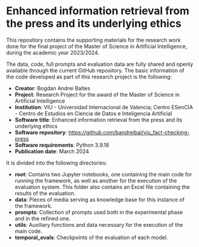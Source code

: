# Enhanced information retrieval from the press and its underlying ethics

This repository contains the supporting materials for the research work done for the final project of the Master of Science in Artificial Intelligence, during the academic year 2023/2024.

The data, code, full prompts and evaluation data are fully shared and openly available through the current GitHub repository. The basic information of the code developed as part of this research project is the following:
* **Creator**: Bogdan Andrei Baltes
* **Project**: Research Project for the award of the Master of Science in Artificial Intelligence
* **Institution**: VIU - Universidad Internacional de Valencia; Centro ESenCIA - Centro de Estudios en Ciencia de Datos e Inteligencia Artificial
* **Software title**: Enhanced information retrieval from the press and its underlying ethics
* **Software repository**: https://github.com/bandreibal/viu_fact-checking-press
* **Software requirements**: Python 3.9.18
* **Publication date**: March 2024

It is divided into the following directories:

* **root**: Contains two Jupyter notebooks, one containing the main code for running the framework, as well as another for the execution of the evaluation system. This folder also contains an Excel file containing the results of the evaluation.
* **data**: Pieces of media serving as knowledge base for this instance of the framework.
* **prompts**: Collection of prompts used both in the experimental phase and in the refined one.
* **utils**: Auxiliary functions and data necessary for the execution of the main code.
* **temporal_evals**: Checkpoints of the evaluation of each model.
